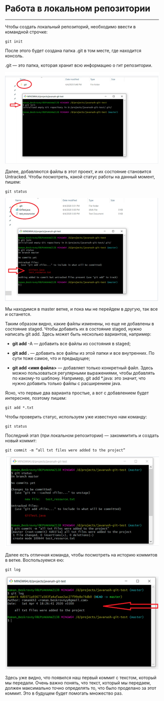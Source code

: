 # Работа в локальном репозитории

---

Чтобы создать локальный репозиторий, необходимо ввести в командной строчке:

```
git init
```
После этого будет создана папка .git в том месте, где находится консоль.

.git — это папка, которая хранит всю информацию о гит репозитории.

![loc-1](./loc-1.png)

Далее, добавляются файлы в этот проект, и их состояние становится Untracked. Чтобы посмотреть, какой статус работы на данный момент, пишем:

```
git status
```

![loc-2](./loc-2.png)

Мы находимся в master ветке, и пока мы не перейдем в другую, так все и останется.

Таким образом видно, какие файлы изменены, но еще не добавлены в состояние staged. Чтобы добавить их в состояние staged, нужно написать git add. Здесь может быть несколько вариантов, например:

+ **git add** -A — добавить все файлы из состояния в staged;

+ **git add .** — добавить все файлы из этой папки и все внутренних. По сути тоже самое, что и предыдущее;
    
+ **git add <имя файла>** — добавляет только конкретный файл. Здесь можно пользоваться регулярными выражениями, чтобы добавлять по какому-то шаблону. Например, git add *.java: это значит, что нужно добавить только файлы с расширением java.

Ясно, что первые два варианта простые, а вот с добавлением будет интереснее, поэтому пишем:

~~~
git add *.txt
~~~

Чтобы проверить статус, используем уже известную нам команду:

~~~
git status
~~~

Последний этап (при локальном репозитории) — закоммитить и создать новый коммит:

```
git commit -m “all txt files were added to the project”
```

![loc-3](./loc-3.png)

Далее есть отличная команда, чтобы посмотреть на историю коммитов в ветке. Воспользуемся ею:

```
git log
```

![loc-4](./loc-4.png)

Здесь уже видно, что появился наш первый коммит с текстом, который мы передали. Очень важно понять, что текст, который мы передаем, должен максимально точно определять то, что было проделано за этот коммит. Это в будущем будет помогать множество раз.
